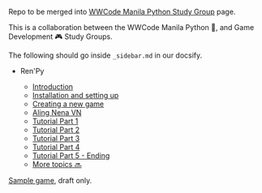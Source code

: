Repo to be merged into [WWCode Manila Python Study Group](https://wwcodemanila.github.io/WWCodeManila-Python/#/) page. 

This is a collaboration between the WWCode Manila Python :snake:, and Game Development :video_game: Study Groups. 

The following should go inside `_sidebar.md`  in our docsify.

- Ren'Py

  - [Introduction](introduction.md)
  - [Installation and setting up](installation.md)
  - [Creating a new game](create-new-game.md)
  - [Aling Nena VN](aling-nena-vn.md)
  - [Tutorial Part 1](scene1.md)
  - [Tutorial Part 2](scene2.md)
  - [Tutorial Part 3](scene3.md)
  - [Tutorial Part 4](scene4.md)
  - [Tutorial Part 5 - Ending](scene567.md)
  - [More topics :soon:](more.md)

[Sample game](game/), draft only.

